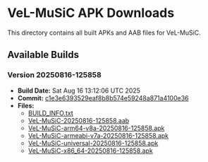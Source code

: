 # VeL-MuSiC APK Downloads

This directory contains all built APKs and AAB files for VeL-MuSiC.

## Available Builds

### Version 20250816-125858
- **Build Date:** Sat Aug 16 13:12:06 UTC 2025
- **Commit:** [c1e3e6393529eaf8b8b574e59248a871a4100e36](../../commit/c1e3e6393529eaf8b8b574e59248a871a4100e36)
- **Files:**
  - [BUILD_INFO.txt](20250816-125858/BUILD_INFO.txt)
  - [VeL-MuSiC-20250816-125858.aab](20250816-125858/VeL-MuSiC-20250816-125858.aab)
  - [VeL-MuSiC-arm64-v8a-20250816-125858.apk](20250816-125858/VeL-MuSiC-arm64-v8a-20250816-125858.apk)
  - [VeL-MuSiC-armeabi-v7a-20250816-125858.apk](20250816-125858/VeL-MuSiC-armeabi-v7a-20250816-125858.apk)
  - [VeL-MuSiC-universal-20250816-125858.apk](20250816-125858/VeL-MuSiC-universal-20250816-125858.apk)
  - [VeL-MuSiC-x86_64-20250816-125858.apk](20250816-125858/VeL-MuSiC-x86_64-20250816-125858.apk)

